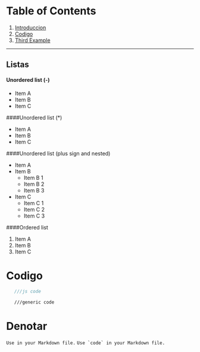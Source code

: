 # Table of Contents
1. [Introduccion](#Introduccion)
2. [Codigo](#Codigo)
3. [Third Example](#third-example)

--------------------
## Listas

#### Unordered list (-)

- Item A
- Item B
- Item C
     
####Unordered list (*)

* Item A
* Item B
* Item C

####Unordered list (plus sign and nested)
                
+ Item A
+ Item B
    + Item B 1
    + Item B 2
    + Item B 3
+ Item C
    * Item C 1
    * Item C 2
    * Item C 3

####Ordered list
                
1. Item A
2. Item B
3. Item C
                

# Codigo 

```javascript
   ///js code
```

```
   ///generic code
```

# Denotar
`Use in your Markdown file.`
``Use `code` in your Markdown file.``
